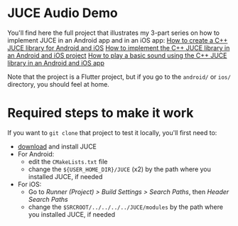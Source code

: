 # JUCE Audio Demo

You'll find here the full project that illustrates my 3-part series on how to implement JUCE in an Android app and in an iOS app:
[How to create a C++ JUCE library for Android and iOS](https://medium.com/@mregnauld/play-any-sound-in-an-android-or-ios-app-with-juce-3f03b1a7238c)
[How to implement the C++ JUCE library in an Android and iOS project](https://medium.com/@mregnauld/play-any-sound-in-an-android-or-ios-app-with-juce-2-3-a540aab4ac48)
[How to play a basic sound using the C++ JUCE library in an Android and iOS app](https://medium.com/@mregnauld/play-any-sound-in-an-android-or-ios-app-with-juce-3-3-703dba858d3a)

Note that the project is a Flutter project, but if you go to the `android/` or `ios/` directory, you should feel at home.

# Required steps to make it work

If you want to `git clone` that project to test it locally, you'll first need to:
- [download](https://juce.com/get-juce/) and install JUCE
- For Android:
  - edit the `CMakeLists.txt` file
  - change the `${USER_HOME_DIR}/JUCE` (x2) by the path where you installed JUCE, if needed
- For iOS:
  - Go to *Runner (Project) > Build Settings > Search Paths*, then *Header Search Paths*
  - change the `$SRCROOT/../../../../JUCE/modules` by the path where you installed JUCE, if needed
